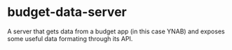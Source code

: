 # budget-data-server
A server that gets data from a budget app (in this case YNAB) and exposes some useful data formating through its API.
